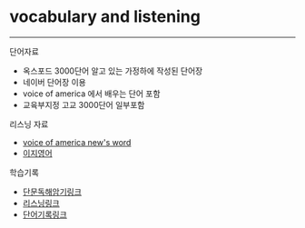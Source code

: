 # vocabulary and listening

---

단어자료

-   옥스포드 3000단어 알고 있는 가정하에 작성된 단어장
-   네이버 단어장 이용
-   voice of america 에서 배우는 단어 포함
-   교육부지정 고교 3000단어 일부포함

리스닝 자료

-   [voice of america new's word](https://learningenglish.voanews.com/z/3620/2022/7/21)
-   [이지영어](https://www.youtube.com/watch?v=T0TvssU7wL8&list=PLPIxNBgNjbHmGnci07PiXHsOTsa5xeQ_y&index=268&ab_channel=%EC%9D%B4%EC%A7%80%EC%98%81%EC%96%B4)

학습기록

-   [단문독해암기링크](https://docs.google.com/spreadsheets/d/12fL6fmZcLefxO5tq2af8WM78Z1zQbKkxoFDIqfLgqL8/edit?gid=1081038573#gid=1081038573)
-   [리스닝링크](https://docs.google.com/spreadsheets/d/12fL6fmZcLefxO5tq2af8WM78Z1zQbKkxoFDIqfLgqL8/edit?gid=317598637#gid=317598637)
-   [단어기록링크](https://docs.google.com/spreadsheets/d/12fL6fmZcLefxO5tq2af8WM78Z1zQbKkxoFDIqfLgqL8/edit?gid=661536790#gid=661536790)
